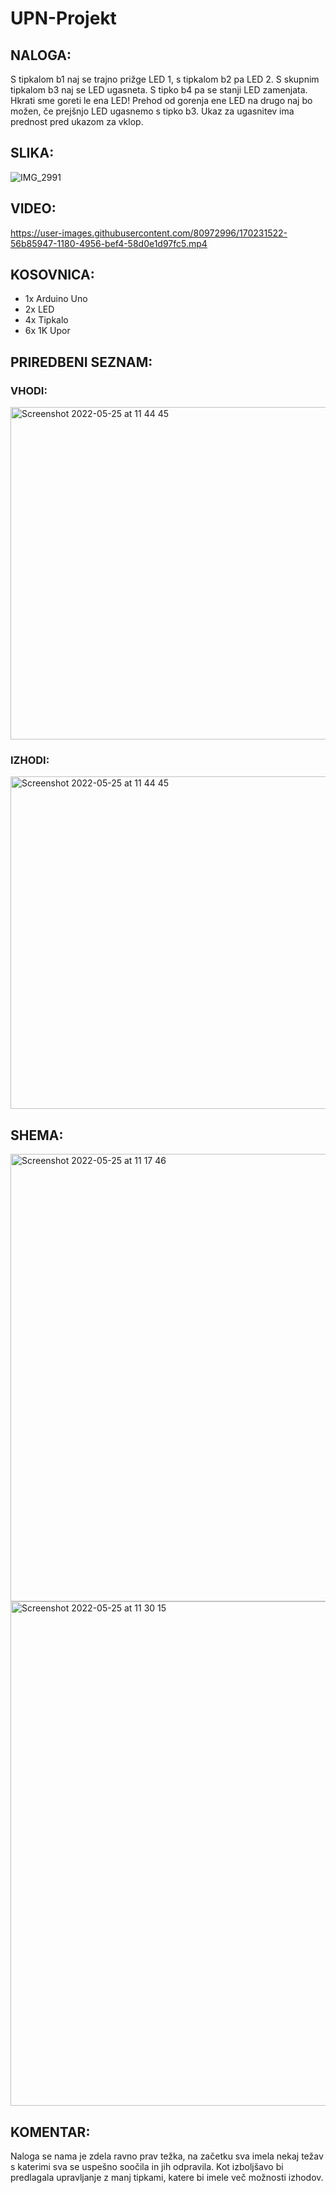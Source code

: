 # UPN-Projekt

## NALOGA: 

S tipkalom b1 naj se trajno prižge LED 1, s tipkalom b2 pa LED 2. S skupnim tipkalom b3 naj se LED ugasneta. S tipko b4 pa se stanji LED zamenjata. Hkrati sme goreti le ena LED! Prehod od gorenja ene LED na drugo naj bo možen, če prejšnjo LED ugasnemo s tipko b3. Ukaz za ugasnitev ima prednost pred ukazom za vklop.

## SLIKA:

![IMG_2991](https://user-images.githubusercontent.com/80972996/166657245-f743011c-8307-4142-9295-a192f9777087.jpeg)

## VIDEO:
https://user-images.githubusercontent.com/80972996/170231522-56b85947-1180-4956-bef4-58d0e1d97fc5.mp4


## KOSOVNICA:

* 1x Arduino Uno
* 2x LED 
* 4x Tipkalo
* 6x 1K Upor

## PRIREDBENI SEZNAM:

### VHODI:
<img width="532" alt="Screenshot 2022-05-25 at 11 44 45" src="https://user-images.githubusercontent.com/80972996/170233663-12a09204-57c0-4776-8194-ad28de8db2fd.png">

### IZHODI:
<img width="532" alt="Screenshot 2022-05-25 at 11 44 45" src="https://user-images.githubusercontent.com/80972996/170234100-05f562dd-778d-41e5-ae35-f07a36fd2621.png">


## SHEMA:
<img width="716" alt="Screenshot 2022-05-25 at 11 17 46" src="https://user-images.githubusercontent.com/80972996/170230559-c69df2c2-79fc-47e9-aeda-120131517063.png">
<img width="807" alt="Screenshot 2022-05-25 at 11 30 15" src="https://user-images.githubusercontent.com/80972996/170230565-b343a034-82f9-4758-b8cf-842e0121577b.png">

## KOMENTAR:
Naloga se nama je zdela ravno prav težka, na začetku sva imela nekaj težav s katerimi sva se uspešno soočila in jih odpravila. Kot izboljšavo bi predlagala upravljanje z manj tipkami, katere bi imele več možnosti izhodov.
